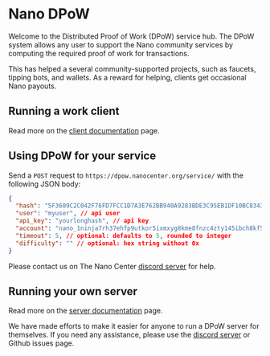# Nano DPoW

Welcome to the Distributed Proof of Work (DPoW) service hub. The DPoW system allows any user to support the Nano community services by computing the required proof of work for transactions.

This has helped a several community-supported projects, such as faucets, tipping bots, and wallets. As a reward for helping, clients get occasional Nano payouts.

## Running a work client

Read more on the [client documentation](client/README.md) page.

## Using DPoW for your service

Send a `POST` request to `https://dpow.nanocenter.org/service/` with the following JSON body:

```json
{
  "hash": "5F3609C2C042F76FD7FCC1D7A3E762BB940A9283BDE3C95EB1DF10BC8343680C", // block hash
  "user": "myuser", // api user
  "api_key": "yourlonghash", // api key
  "account": "nano_1ninja7rh37ehfp9utkor5ixmxyg8kme8fnzc4zty145ibch8kf5jwpnzr3r", // optional: helps us do precache, when a block arrives we check its account. If you don't give the account we can still go by "previous" but might miss a block and ruin that
  "timeout": 5, // optional: defaults to 5, rounded to integer
  "difficulty": "" // optional: hex string without 0x
}
```

Please contact us on The Nano Center [discord server](https://discord.nanocenter.org) for help.

## Running your own server

Read more on the [server documentation](server/README.md) page.

We have made efforts to make it easier for anyone to run a DPoW server for themselves. If you need any assistance, please use the [discord server](https://discord.nanocenter.org) or Github issues page.
